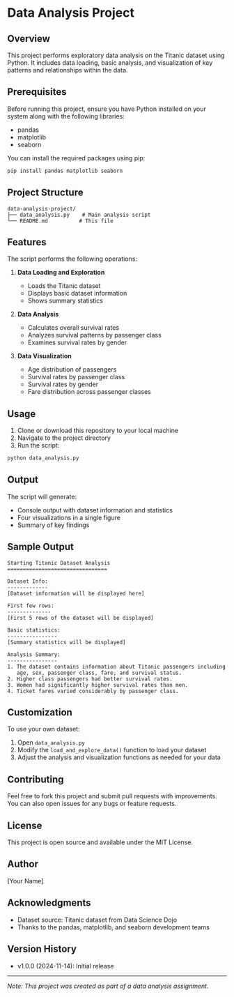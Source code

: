 # Data Analysis Project

## Overview
This project performs exploratory data analysis on the Titanic dataset using Python. It includes data loading, basic analysis, and visualization of key patterns and relationships within the data.

## Prerequisites
Before running this project, ensure you have Python installed on your system along with the following libraries:
- pandas
- matplotlib
- seaborn

You can install the required packages using pip:
```bash
pip install pandas matplotlib seaborn
```

## Project Structure
```
data-analysis-project/
├── data_analysis.py    # Main analysis script
└── README.md          # This file
```

## Features
The script performs the following operations:

1. **Data Loading and Exploration**
   - Loads the Titanic dataset
   - Displays basic dataset information
   - Shows summary statistics

2. **Data Analysis**
   - Calculates overall survival rates
   - Analyzes survival patterns by passenger class
   - Examines survival rates by gender

3. **Data Visualization**
   - Age distribution of passengers
   - Survival rates by passenger class
   - Survival rates by gender
   - Fare distribution across passenger classes

## Usage
1. Clone or download this repository to your local machine
2. Navigate to the project directory
3. Run the script:
```bash
python data_analysis.py
```

## Output
The script will generate:
- Console output with dataset information and statistics
- Four visualizations in a single figure
- Summary of key findings

## Sample Output
```
Starting Titanic Dataset Analysis
================================

Dataset Info:
-------------
[Dataset information will be displayed here]

First few rows:
--------------
[First 5 rows of the dataset will be displayed]

Basic statistics:
----------------
[Summary statistics will be displayed]

Analysis Summary:
----------------
1. The dataset contains information about Titanic passengers including
   age, sex, passenger class, fare, and survival status.
2. Higher class passengers had better survival rates.
3. Women had significantly higher survival rates than men.
4. Ticket fares varied considerably by passenger class.
```

## Customization
To use your own dataset:
1. Open `data_analysis.py`
2. Modify the `load_and_explore_data()` function to load your dataset
3. Adjust the analysis and visualization functions as needed for your data

## Contributing
Feel free to fork this project and submit pull requests with improvements. You can also open issues for any bugs or feature requests.

## License
This project is open source and available under the MIT License.

## Author
[Your Name]

## Acknowledgments
- Dataset source: Titanic dataset from Data Science Dojo
- Thanks to the pandas, matplotlib, and seaborn development teams

## Version History
- v1.0.0 (2024-11-14): Initial release

---
*Note: This project was created as part of a data analysis assignment.*
